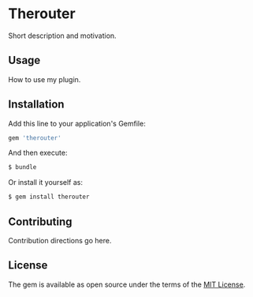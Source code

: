 # Therouter
Short description and motivation.

## Usage
How to use my plugin.

## Installation
Add this line to your application's Gemfile:

```ruby
gem 'therouter'
```

And then execute:
```bash
$ bundle
```

Or install it yourself as:
```bash
$ gem install therouter
```

## Contributing
Contribution directions go here.

## License
The gem is available as open source under the terms of the [MIT License](http://opensource.org/licenses/MIT).
